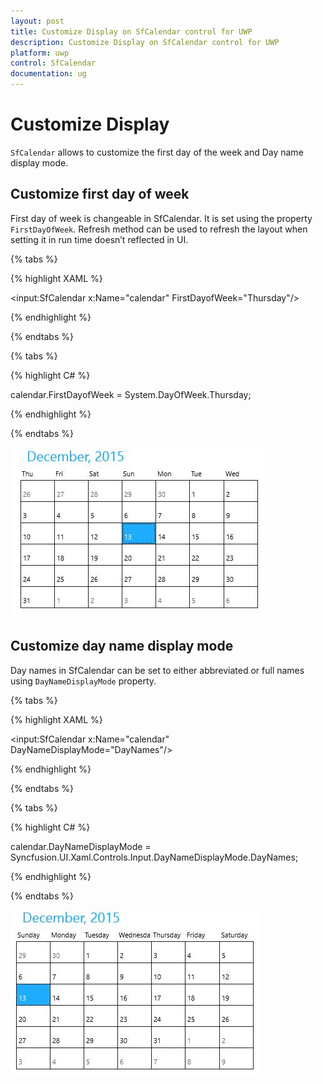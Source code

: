 ```yaml
---
layout: post
title: Customize Display on SfCalendar control for UWP
description: Customize Display on SfCalendar control for UWP
platform: uwp
control: SfCalendar
documentation: ug
---
```


# Customize Display

`SfCalendar` allows to customize the first day of the week and Day name display mode.

## Customize first day of week

First day of week is changeable in SfCalendar. It is set using the property `FirstDayOfWeek`. Refresh method can be used to refresh the layout when setting it in run time doesn’t reflected in UI.

{% tabs %}

{% highlight XAML %}

<input:SfCalendar x:Name="calendar" FirstDayofWeek="Thursday"/>

{% endhighlight %}

{% endtabs %}

{% tabs %}

{% highlight C# %}

calendar.FirstDayofWeek = System.DayOfWeek.Thursday;

{% endhighlight %}

{% endtabs %}


![](SfCalendar-images/SfCalendar-img13.jpeg)


## Customize day name display mode

Day names in SfCalendar can be set to either abbreviated or full names using `DayNameDisplayMode` property. 

{% tabs %}

{% highlight XAML %}

<input:SfCalendar x:Name="calendar" DayNameDisplayMode="DayNames"/>

{% endhighlight %}

{% endtabs %}

{% tabs %}

{% highlight C# %}


calendar.DayNameDisplayMode = Syncfusion.UI.Xaml.Controls.Input.DayNameDisplayMode.DayNames;

{% endhighlight %}

{% endtabs %}


![](SfCalendar-images/SfCalendar-img14.jpeg)


